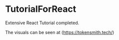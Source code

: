 # TutorialForReact

Extensive React Tutorial completed.

The visuals can be seen at (https://tokensmith.tech/)
